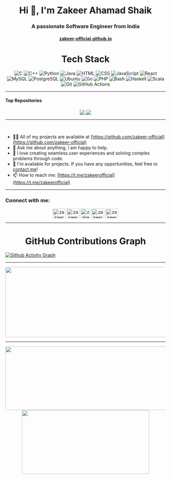 <h1 align="center">Hi 👋, I'm Zakeer Ahamad Shaik</h1>

<h3 align="center">A passionate Software Engineer from India</h3>

<h4 align="center"><a href="https://zakeer-official.github.io/">zakeer-official.github.io</a></h4>



<h1 align="center"> Tech Stack </h1>
<div align="center">
<img src="https://skillicons.dev/icons?i=c" title="C"/>
<img src="https://skillicons.dev/icons?i=cpp" title="C++"/>
<img src="https://skillicons.dev/icons?i=python" title="Python"/>
<img src="https://skillicons.dev/icons?i=java" title="Java"/>
<img src="https://skillicons.dev/icons?i=html" title="HTML"/>
<img src="https://skillicons.dev/icons?i=css" title="CSS"/>
<img src="https://skillicons.dev/icons?i=js" title="JavaScript"/>
<img src="https://skillicons.dev/icons?i=react" title="React"/>
<img src="https://skillicons.dev/icons?i=mysql" title="MySQL"/>
<img src="https://skillicons.dev/icons?i=postgres" title="PostgreSQL"/>
<img src="https://skillicons.dev/icons?i=ubuntu" title="Ubuntu"/>
<img src="https://skillicons.dev/icons?i=go" title="Go"/>
<img src="https://skillicons.dev/icons?i=php" title="PHP"/>
<img src="https://skillicons.dev/icons?i=bash" title="Bash"/>
<img src="https://skillicons.dev/icons?i=haskell" title="Haskell"/>
<img src="https://skillicons.dev/icons?i=scala" title="Scala"/>
<img src="https://skillicons.dev/icons?i=git" title="Git"/>
<img src="https://skillicons.dev/icons?i=githubactions" title="GitHub Actions"/>
</div>

---


#### Top Repositories

<div align="center">
<a href="https://github.com/zakeer-official/leetcode">
  <img align="center" src="https://github-readme-stats.vercel.app/api/pin/?username=zakeer-official&repo=leetcode&theme=buefy" />
</a>
<a href="https://github.com/zakeer-official/Natural-Gas-Consumption">
  <img align="center" src="https://github-readme-stats.vercel.app/api/pin/?username=zakeer-official&repo=Natural-Gas-Consumption&theme=buefy" />
</a>
</div>

---

<br>

- 👨‍💻 All of my projects are available at [https://github.com/zakeer-official](https://github.com/zakeer-official)
- 💬 Ask me about anything, I am happy to help.
- 🚀 I love creating seamless user experiences and solving complex problems through code.
- 💼 I'm available for projects. If you have any opportunities, feel free to [contact me](https://www.linkedin.com/in/zakeer7/)!
- 📫 How to reach me: [https://t.me/zakeerofficial](https://t.me/zakeerofficial)

---

<h3 align="left">Connect with me:</h3>
<div align="center">
<a href="https://linkedin.com/in/zakeer7" target="blank"><img align="center" src="https://raw.githubusercontent.com/rahuldkjain/github-profile-readme-generator/master/src/images/icons/Social/linked-in-alt.svg" alt="zakeerahamad" height="30" width="40" /></a>
<a href="https://instagram.com/" target="blank"><img align="center" src="https://raw.githubusercontent.com/rahuldkjain/github-profile-readme-generator/master/src/images/icons/Social/instagram.svg" alt="zakeerahamad" height="30" width="40" /></a>
<a href="https://t.me/zakeerofficial" target="blank"><img align="center" src="https://user-images.githubusercontent.com/61316762/191683290-5bbfd5a8-4d59-40ac-b91e-350643ef9ed2.png" alt="zakeerahamad" height="30" width="30" /></a>
<a href="https://medium.com/@zzakeer22" target="blank"><img align="center" src="https://raw.githubusercontent.com/rahuldkjain/github-profile-readme-generator/master/src/images/icons/Social/medium.svg" alt="zakeerahamad" height="30" width="40" /></a>
<a href="https://leetcode.com/u/zakeer_official/" target="blank"><img align="center" src="https://raw.githubusercontent.com/rahuldkjain/github-profile-readme-generator/master/src/images/icons/Social/leet-code.svg" alt="zakeerahamad" height="30" width="40" /></a>
</div>

---

<h1 align="center">  GitHub Contributions Graph </h1>

[![Github Activity Graph](https://github-readme-activity-graph.vercel.app/graph?username=zakeer-official&bg_color=0d1117&color=58a6ff&line=58a6ff&point=1f6feb&area=true&theme=github-dark)](https://github.com/zakeer-official)


---


<p align="center">
  <img width="800" height="220" src="https://streak-stats.demolab.com?user=zakeer-official&theme=highcontrast&hide_border=true&border_radius=5&card_width=800">
</p>


---




<p align="center">
  <img width="600" height="200" src="https://github-readme-stats.vercel.app/api?username=zakeer-official&show_icons=true&theme=vision-friendly-dark">
  <img width="400" height="200" src="https://github-readme-stats.vercel.app/api/top-langs/?username=zakeer-official&size_weight=0.05&count_weight=0.1&layout=compact&theme=vision-friendly-dark">
</p>




<div id="header" align="center">
  <img src="https://komarev.com/ghpvc/?username=zakeer-official&style=for-the-badge&color=orange" alt=""/>
</div>
